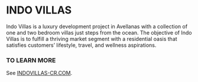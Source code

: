 # INDO VILLAS
​​Indo Villas is a luxury development project in Avellanas with a collection of one and two bedroom villas just steps from the ocean. The objective of Indo Villas is to fulfill a thriving market segment with a residential oasis that satisfies customers’ lifestyle, travel, and 
wellness aspirations.


### TO LEARN MORE
See [INDOVILLAS-CR.COM](https://indovillas-cr.com).
